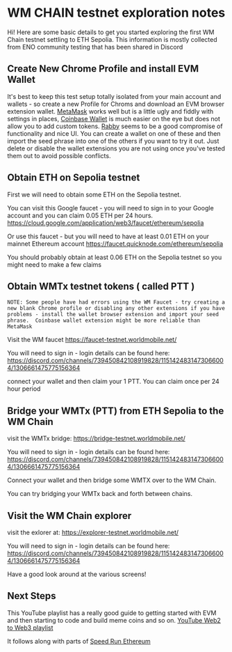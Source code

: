 # WM CHAIN testnet exploration notes

Hi! Here are some basic details to get you started exploring the first WM Chain testnet settling to ETH Sepolia.  This information is mostly collected from ENO community testing that has been shared in Discord

## Create New Chrome Profile and install EVM Wallet

It's best to keep this test setup totally isolated from your main account and wallets - so create a new Profile for Chroms and download an EVM browser extension wallet.   [MetaMask](https://metamask.io/) works well but is a little ugly and fiddly with settings in places, [Coinbase Wallet](https://wallet.coinbase.com/)  is much easier on the eye but does not allow you to add custom tokens.  [Rabby](https://rabby.io/) seems to be a good compromise of functionality and nice UI.   You can create a wallet on one of these and then import the seed phrase into one of the others if you want to try it out.  Just delete or disable the wallet extensions you are not using once you've tested them out to avoid possible conflicts.

## Obtain ETH on Sepolia testnet

First we will need to obtain some ETH on the Sepolia testnet.

You can visit this Google faucet - you will need to sign in to your Google account and you can claim 0.05 ETH per 24 hours.
https://cloud.google.com/application/web3/faucet/ethereum/sepolia

Or use this faucet - but you will need to have at least 0.01 ETH on your mainnet Ethereum account
https://faucet.quicknode.com/ethereum/sepolia


You should probably obtain at least 0.06 ETH on the Sepolia testnet so you might need to make a few claims


## Obtain WMTx testnet tokens ( called PTT )

`NOTE: Some people have had errors using the WM Faucet - try creating a new blank Chrome profile or disabling any other extensions if you have problems - install the wallet browser extension and import your seed phrase.  Coinbase wallet extension might be more reliable than MetaMask`

Visit the WM faucet
https://faucet-testnet.worldmobile.net/

You will need to sign in - login details can be found here: https://discord.com/channels/739450842108919828/1151424831473066004/1306661475775156364

connect your wallet and then claim your 1 PTT.   You can claim once per 24 hour period

## Bridge your WMTx (PTT) from ETH Sepolia to the WM Chain

visit the WMTx bridge:
https://bridge-testnet.worldmobile.net/

You will need to sign in - login details can be found here: https://discord.com/channels/739450842108919828/1151424831473066004/1306661475775156364

Connect your wallet and then bridge some WMTX over to the WM Chain.

You can try bridging your WMTx back and forth between chains.

## Visit the WM Chain explorer

visit the exlorer at:
https://explorer-testnet.worldmobile.net/

You will need to sign in - login details can be found here: https://discord.com/channels/739450842108919828/1151424831473066004/1306661475775156364

Have a good look around at the various screens!

## Next Steps

This YouTube playlist has a really good guide to getting started with EVM and then starting to code and build meme coins and so on. [YouTube Web2 to Web3 playlist](https://youtube.com/playlist?list=PLJz1HruEnenAf80uOfDwBPqaliJkjKg69&si=5eID8ApAtITnITcj)

It follows along with parts of [Speed Run Ethereum](https://speedrunethereum.com)
